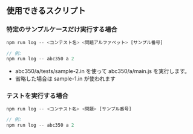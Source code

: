 ## 使用できるスクリプト

### 特定のサンプルケースだけ実行する場合
```ts
npm run log -- <コンテスト名> <問題アルファベット> [サンプル番号]

// 例:
npm run log -- abc350 a 2
```

- abc350/a/tests/sample-2.in を使って abc350/a/main.js を実行します。
- 省略した場合は sample-1.in が使われます

 ### テストを実行する場合
``` ts
npm run log -- <コンテスト名> <問題> [サンプル番号]

// 例:
npm run log -- abc350 a 2
```
